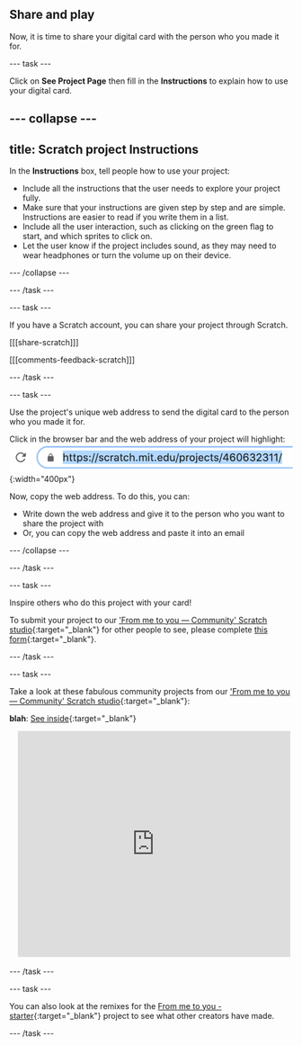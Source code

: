 ## Share and play

Now, it is time to share your digital card with the person who you made it for. 

--- task ---

Click on **See Project Page** then fill in the **Instructions** to explain how to use your digital card.

--- collapse ---
---
title: Scratch project Instructions
---

In the **Instructions** box, tell people how to use your project:
+ Include all the instructions that the user needs to explore your project fully. 
+ Make sure that your instructions are given step by step and are simple. Instructions are easier to read if you write them in a list.
+ Include all the user interaction, such as clicking on the green flag to start, and which sprites to click on. 
+ Let the user know if the project includes sound, as they may need to wear headphones or turn the volume up on their device.

--- /collapse ---

--- /task ---

--- task ---

If you have a Scratch account, you can share your project through Scratch.
 
[[[share-scratch]]]
 
[[[comments-feedback-scratch]]]

--- /task ---

--- task ---

Use the project's unique web address to send the digital card to the person who you made it for.

Click in the browser bar and the web address of your project will highlight:
![Show web address](images/from-me-webaddress.png){:width="400px"}

Now, copy the web address. To do this, you can:
+ Write down the web address and give it to the person who you want to share the project with
+ Or, you can copy the web address and paste it into an email

--- /collapse ---

--- /task ---

--- task ---

Inspire others who do this project with your card! 

To submit your project to our ['From me to you — Community' Scratch studio](https://scratch.mit.edu/studios/27073994){:target="_blank"} for other people to see, please complete [this form](https://form.raspberrypi.org/f/community-project-submissions){:target="_blank"}.

--- /task ---

--- task ---

Take a look at these fabulous community projects from our ['From me to you — Community' Scratch studio](https://scratch.mit.edu/studios/27073994){:target="_blank"}:

**blah**: [See inside](https://scratch.mit.edu/projects//editor){:target="_blank"}
<div class="scratch-preview" style="margin-left: 15px;">
  <iframe allowtransparency="true" width="485" height="402" src="https://scratch.mit.edu/projects/embed//?autostart=false" frameborder="0"></iframe>
</div>

--- /task ---

--- task ---

You can also look at the remixes for the [From me to you - starter](https://scratch.mit.edu/projects/744422715/remixes){:target="_blank"} project to see what other creators have made.

--- /task ---
